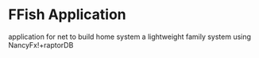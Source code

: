 FFish Application
=====

application for net to build home system
a lightweight family system using NancyFx!+raptorDB